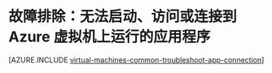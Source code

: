 <properties
	pageTitle="VM 上的程序打不开或侦听端口受阻 | Azure"
	description="如果无法启动或使用 Azure VM 上运行的程序，请使用以下步骤来隔离问题根源。"
	services="virtual-machines-linux"
	documentationCenter=""
	authors="iainfoulds"
	manager="timlt"
	editor=""
	tags="top-support-issue,azure-service-management,azure-resource-manager"
	keywords="无法启动应用程序, 程序打不开, 侦听端口受阻, 无法启动程序, 侦听端口受阻"/>

<tags
	ms.service="virtual-machines-linux"
	ms.date="06/14/2016"
	wacn.date=""/>

# 故障排除：无法启动、访问或连接到 Azure 虚拟机上运行的应用程序

[AZURE.INCLUDE [virtual-machines-common-troubleshoot-app-connection](../includes/virtual-machines-common-troubleshoot-app-connection.md)]

<!---HONumber=Mooncake_Quality_Review_1202_2016-->